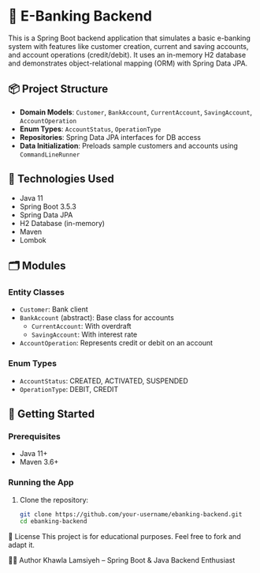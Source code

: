 # 🏦 E-Banking Backend

This is a Spring Boot backend application that simulates a basic e-banking system with features like customer creation, current and saving accounts, and account operations (credit/debit). It uses an in-memory H2 database and demonstrates object-relational mapping (ORM) with Spring Data JPA.

## 📦 Project Structure

- **Domain Models**: `Customer`, `BankAccount`, `CurrentAccount`, `SavingAccount`, `AccountOperation`
- **Enum Types**: `AccountStatus`, `OperationType`
- **Repositories**: Spring Data JPA interfaces for DB access
- **Data Initialization**: Preloads sample customers and accounts using `CommandLineRunner`

## 🧰 Technologies Used

- Java 11
- Spring Boot 3.5.3
- Spring Data JPA
- H2 Database (in-memory)
- Maven
- Lombok

## 🗂️ Modules

### Entity Classes
- `Customer`: Bank client
- `BankAccount` (abstract): Base class for accounts
    - `CurrentAccount`: With overdraft
    - `SavingAccount`: With interest rate
- `AccountOperation`: Represents credit or debit on an account

### Enum Types
- `AccountStatus`: CREATED, ACTIVATED, SUSPENDED
- `OperationType`: DEBIT, CREDIT

## 🚀 Getting Started

### Prerequisites

- Java 11+
- Maven 3.6+

### Running the App

1. Clone the repository:
   ```bash
   git clone https://github.com/your-username/ebanking-backend.git
   cd ebanking-backend
📄 License
This project is for educational purposes. Feel free to fork and adapt it.

👩‍💻 Author
Khawla Lamsiyeh – Spring Boot & Java Backend Enthusiast